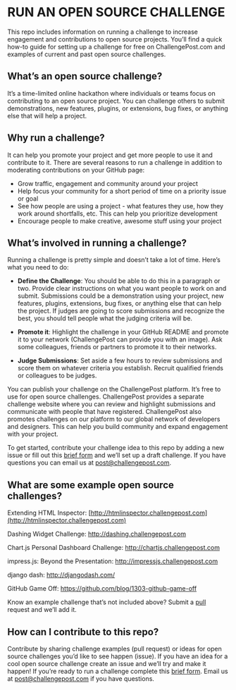 # RUN AN OPEN SOURCE CHALLENGE

This repo includes information on running a challenge to increase engagement and contributions to open source projects. You’ll find a quick how-to guide for setting up a challenge for free on ChallengePost.com and examples of current and past open source challenges.

## What’s an open source challenge?

It’s a time-limited online hackathon where individuals or teams focus on contributing to an open source project. You can challenge others to submit demonstrations, new features, plugins, or extensions, bug fixes, or anything else that will help a project.

## Why run a challenge?

It can help you promote your project and get more people to use it and contribute to it. There are several reasons to run a challenge in addition to moderating contributions on your GitHub page:

- Grow traffic, engagement and community around your project
- Help focus your community for a short period of time on a priority issue or goal
- See how people are using a project - what features they use, how they work around shortfalls, etc. This can help you prioritize development
- Encourage people to make creative, awesome stuff using your project

## What’s involved in running a challenge?

Running a challenge is pretty simple and doesn’t take a lot of time. Here’s what you need to do:

- **Define the Challenge**: You should be able to do this in a paragraph or two. Provide clear instructions on what you want people to work on and submit. Submissions could be a demonstration using your project, new features, plugins, extensions, bug fixes, or anything else that can help the project. If judges are going to score submissions and recognize the best, you should tell people what the judging criteria will be.

- **Promote it**: Highlight the challenge in your GitHub README and promote it to your network (ChallengePost can provide you with an image). Ask some colleagues, friends or partners to promote it to their networks.

- **Judge Submissions**: Set aside a few hours to review submissions and score them on whatever criteria you establish. Recruit qualified friends or colleagues to be judges.

You can  publish your challenge on the ChallengePost platform. It’s free to use for open source challenges. ChallengePost provides a separate challenge website where you can review and highlight submissions and communicate with people that have registered. ChallengePost also promotes challenges on our platform to our global network of developers and designers. This can help you build community and expand engagement with your project.

 To get started, contribute your challenge idea to this repo by adding a new issue or fill out this [brief form](https://docs.google.com/a/challengepost.com/forms/d/1uM_3ALxahpFzgasCOVlXQdMHRNdKYeDD-vpLDFnU7-s/viewform) and we’ll set up a draft challenge. If you have questions you can email us at post@challengepost.com.

## What are some example open source challenges?

Extending HTML Inspector: [http://htmlinspector.challengepost.com](http://htmlinspector.challengepost.com)

Dashing Widget Challenge: http://dashing.challengepost.com

Chart.js Personal Dashboard Challenge: http://chartjs.challengepost.com

impress.js: Beyond the Presentation: http://impressjs.challengepost.com

django dash: http://djangodash.com/

GitHub Game Off: https://github.com/blog/1303-github-game-off

 Know an example challenge that’s not included above? Submit a [pull](https://github.com/challengepost/opensource-challenges/pulls) request and we’ll add it.

## How can I contribute to this repo?

 Contribute by sharing challenge examples (pull request) or ideas for open source challenges you’d like to see happen (issue). If you have an idea for a cool open source challenge create an issue and we’ll try and make it happen! If you’re ready to run a challenge complete this [brief form](https://docs.google.com/a/challengepost.com/forms/d/1uM_3ALxahpFzgasCOVlXQdMHRNdKYeDD-vpLDFnU7-s/viewform). Email us at post@challengepost.com if you have questions.

